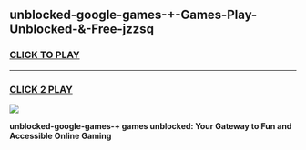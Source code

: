 
## unblocked-google-games-+-Games-Play-Unblocked-&-Free-jzzsq
<h3>
<a href="https://premium76.site?title=unblocked-google-games-+&ref=24A">CLICK TO PLAY</a></h3>
<hr>

<h3>
<a href="https://premium76.site?title=unblocked-google-games-+&ref=24A">CLICK 2 PLAY</a>
  
</h3>

<a href="https://premium76.site?title=unblocked-google-games-+&ref=24A"><img src="https://clearcache.store/games.png"></a>


**unblocked-google-games-+ games unblocked: Your Gateway to Fun and Accessible Online Gaming**
